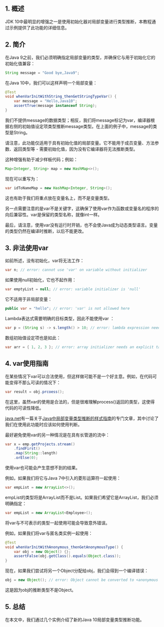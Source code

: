 ## 1. 概述

JDK 10中最明显的增强之一是使用初始化器对局部变量进行类型推断，本教程通过示例提供了此功能的详细信息。

## 2. 简介

在Java 9之前，我们必须明确指定局部变量的类型，并确保它与用于初始化它的初始化值兼容：

```java
String message = "Good bye,Java9";
```

在Java 10中，我们可以这样声明一个局部变量：

```java
@Test
void whenVarInitWithString_thenGetStringTypeVar() {
    var message = "Hello,Java10";
    assertTrue(message instanceof String);
}
```

我们不提供message的数据类型；相反，我们将message标记为var，编译器根据右侧的初始值设定项类型推断message类型。在上面的例子中，message的类型是String。

请注意，此功能仅适用于具有初始化值的局部变量。它不能用于成员变量、方法参数、返回类型等 - 需要初始化值，因为没有它编译器将无法推断类型。

这种增强有助于减少样板代码；例如：

```java
Map<Integer, String> map = new HashMap<>();
```

现在可以重写为：

```java
var idToNameMap = new HashMap<Integer, String>();
```

这也有助于我们将重点放在变量名上，而不是变量类型。

另一点需要注意的是var不是关键字，这确保了使用var作为函数或变量名的程序的向后兼容性。var是保留的类型名称，就像int一样。

最后，请注意，使用var没有运行时开销，也不会使Java成为动态类型语言。变量的类型仍然在编译时推断，以后不能更改。

## 3. 非法使用var

如前所述，没有初始化，var将无法工作：

```java
var n; // error: cannot use 'var' on variable without initializer
```

如果使用null初始化，它也不起作用：

```java
var emptyList = null; // error: variable initializer is 'null'
```

它不适用于非局部变量：

```java
public var = "hello"; // error: 'var' is not allowed here
```

Lambda表达式需要明确的目标类型，因此不能使用var ：

```java
var p = (String s) -> s.length() > 10; // error: lambda expression needs an explicit target-type
```

数组初始值设定项也是如此：

```java
var arr = { 1, 2, 3 }; // error: array initializer needs an explicit target-type
```

## 4. var使用指南

在某些情况下var可以合法使用，但这样做可能不是一个好主意。例如，在代码可能变得不那么可读的情况下：

```java
var result = obj.prcoess();
```

在这里，虽然var的使用是合法的，但是很难理解process()返回的类型，这使得代码的可读性降低。

[java.net](https://openjdk.java.net/)有一篇关于[Java中局部变量类型推断的样式指南](https://openjdk.java.net/projects/amber/guides/lvti-style-guide)的专门文章，其中讨论了我们在使用此功能时应该如何使用判断。

最好避免使用var的另一种情况是在具有长管道的流中：

```java
var x = emp.getProjects.stream()
    .findFirst()
    .map(String::length)
    .orElse(0);
```

使用var也可能会产生意想不到的结果。

例如，如果我们将它与Java 7中引入的菱形运算符一起使用：

```java
var empList = new ArrayList<>();
```

empList的类型将是ArrayList<Object>而不是List<Object>。如果我们希望它是ArrayList<Employee>，我们必须明确指定：

```java
var empList = new ArrayList<Employee>();
```

将var与不可表示的类型一起使用可能会导致意外错误。

例如，如果我们将var与匿名类实例一起使用：

```java
@Test
void whenVarInitWithAnonymous_thenGetAnonymousType() {
    var obj = new Object() {};
    assertFalse(obj.getClass().equals(Object.class));
}
```

现在，如果我们尝试将另一个Object分配给obj，我们会得到一个编译错误：

```java
obj = new Object(); // error: Object cannot be converted to <anonymous Object>
```

这是因为obj的推断类型不是Object。

## 5. 总结

在本文中，我们通过几个实例介绍了新的Java 10局部变量类型推断功能。